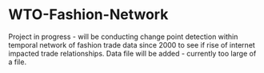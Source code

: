 # WTO-Fashion-Network

Project in progress - will be conducting change point detection within temporal network of fashion trade data since 2000 to see if rise of internet impacted trade relationships.
Data file will be added - currently too large of a file.
